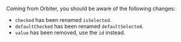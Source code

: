 Coming from Orbiter, you should be aware of the following changes:

- `checked` has been renamed `isSelected`.
- `defaultChecked` has been renamed `defaultSelected`.
- `value` has been removed, use the `id` instead.
